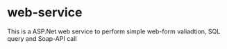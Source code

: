 # web-service
This is a ASP.Net web service to perform simple web-form valiadtion, SQL query and Soap-API call
